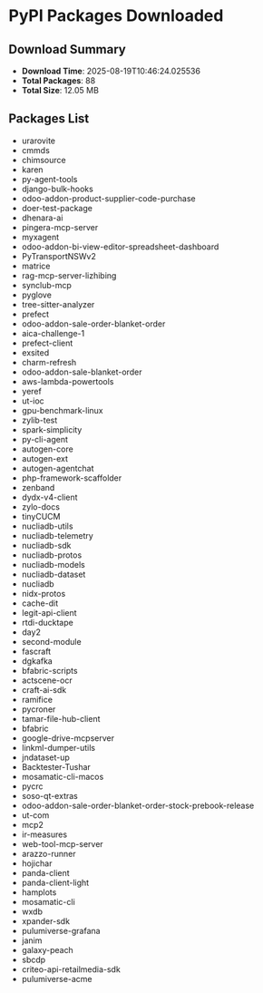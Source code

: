 # PyPI Packages Downloaded

## Download Summary
- **Download Time**: 2025-08-19T10:46:24.025536
- **Total Packages**: 88
- **Total Size**: 12.05 MB

## Packages List
- urarovite
- cmmds
- chimsource
- karen
- py-agent-tools
- django-bulk-hooks
- odoo-addon-product-supplier-code-purchase
- doer-test-package
- dhenara-ai
- pingera-mcp-server
- myxagent
- odoo-addon-bi-view-editor-spreadsheet-dashboard
- PyTransportNSWv2
- matrice
- rag-mcp-server-lizhibing
- synclub-mcp
- pyglove
- tree-sitter-analyzer
- prefect
- odoo-addon-sale-order-blanket-order
- aica-challenge-1
- prefect-client
- exsited
- charm-refresh
- odoo-addon-sale-blanket-order
- aws-lambda-powertools
- yeref
- ut-ioc
- gpu-benchmark-linux
- zylib-test
- spark-simplicity
- py-cli-agent
- autogen-core
- autogen-ext
- autogen-agentchat
- php-framework-scaffolder
- zenband
- dydx-v4-client
- zylo-docs
- tinyCUCM
- nucliadb-utils
- nucliadb-telemetry
- nucliadb-sdk
- nucliadb-protos
- nucliadb-models
- nucliadb-dataset
- nucliadb
- nidx-protos
- cache-dit
- legit-api-client
- rtdi-ducktape
- day2
- second-module
- fascraft
- dgkafka
- bfabric-scripts
- actscene-ocr
- craft-ai-sdk
- ramifice
- pycroner
- tamar-file-hub-client
- bfabric
- google-drive-mcpserver
- linkml-dumper-utils
- jndataset-up
- Backtester-Tushar
- mosamatic-cli-macos
- pycrc
- soso-qt-extras
- odoo-addon-sale-order-blanket-order-stock-prebook-release
- ut-com
- mcp2
- ir-measures
- web-tool-mcp-server
- arazzo-runner
- hojichar
- panda-client
- panda-client-light
- hamplots
- mosamatic-cli
- wxdb
- xpander-sdk
- pulumiverse-grafana
- janim
- galaxy-peach
- sbcdp
- criteo-api-retailmedia-sdk
- pulumiverse-acme
